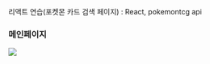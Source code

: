 리액트 연습(포켓몬 카드 검색 페이지) : React, pokemontcg api

<h3>메인페이지</h3>
<img src = "https://github.com/user-attachments/assets/9b8e58d6-4188-4124-9813-c089e47bfbce"></img>

